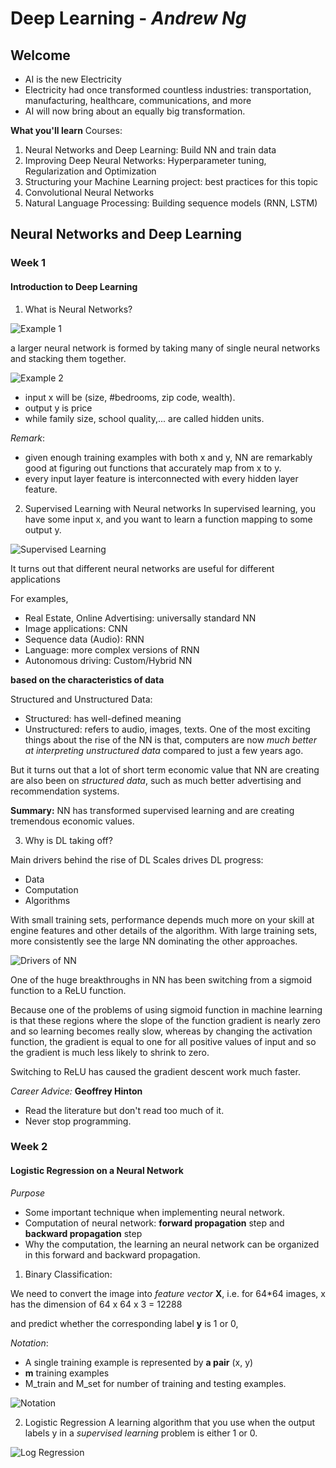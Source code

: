 # Deep Learning - _Andrew Ng_

## Welcome

- AI is the new Electricity
- Electricity had once transformed countless industries: transportation, manufacturing, healthcare, communications, and more
- AI will now bring about an equally big transformation.

__What you'll learn__
Courses:
1. Neural Networks and Deep Learning: Build NN and train data
2. Improving Deep Neural Networks: Hyperparameter tuning, Regularization and Optimization
3. Structuring your Machine Learning project: best practices for this topic
4. Convolutional Neural Networks
5. Natural Language Processing: Building sequence models (RNN, LSTM)


## Neural Networks and Deep Learning

### Week 1

#### Introduction to Deep Learning

1. What is Neural Networks?

![Example 1](./images/Single-NN.jpg)

a larger neural network is formed by taking many of single neural networks and stacking them together.

![Example 2](./images/Example-2.png)

- input x will be (size, #bedrooms, zip code, wealth).
- output y is price
- while family size, school quality,... are called hidden units.

_Remark_:
  - given enough training examples with both x and y, NN are remarkably good at figuring out functions that accurately map from x to y.
  - every input layer feature is interconnected with every hidden layer feature.

2. Supervised Learning with Neural networks
In supervised learning, you have some input x, and you want to learn a function mapping to some output y.

![Supervised Learning](./images/Example-Supervised-1.png)

It turns out that different neural networks are useful for different applications

For examples,
- Real Estate, Online Advertising: universally standard NN
- Image applications: CNN
- Sequence data (Audio): RNN
- Language: more complex versions of RNN
- Autonomous driving: Custom/Hybrid NN

__based on the characteristics of data__

Structured and Unstructured Data:
- Structured: has well-defined meaning
- Unstructured: refers to audio, images, texts.
One of the most exciting things about the rise of the NN is that, computers are now _much better at interpreting unstructured data_ compared to just a few years ago.

But it turns out that a lot of short term economic value that NN are creating are also been on _structured data_, such as much better advertising and recommendation systems.

__Summary:__ NN has transformed supervised learning and are creating tremendous economic values.

3. Why is DL taking off?

Main drivers behind the rise of DL
Scales drives DL progress:
  - Data
  - Computation
  - Algorithms

With small training sets, performance depends much more on your skill at engine features and other details of the algorithm.
With large training sets, more consistently see the large NN dominating the other approaches.

![Drivers of NN](./images/Drivers-of-NN.png)

One of the huge breakthroughs in NN has been switching from a sigmoid function to a ReLU function.

Because one of the problems of using sigmoid function in machine learning is that these regions where the slope of the function gradient is nearly zero and so learning becomes really slow, whereas by changing the activation function, the gradient is equal to one for all positive values of input and so the gradient is much less likely to shrink to zero.

Switching to ReLU has caused the gradient descent work much faster.

_Career Advice:_ __Geoffrey Hinton__
- Read the literature but don't read too much of it.
- Never stop programming.


### Week 2
#### Logistic Regression on a Neural Network

_Purpose_
- Some important technique when implementing neural network.
- Computation of neural network: __forward propagation__ step and __backward propagation__ step
- Why the computation, the learning an neural network can be organized in this forward and backward propagation.

1. Binary Classification:

We need to convert the image into _feature vector_ __X__, i.e. for 64*64 images, x has the dimension of 64 x 64 x 3 = 12288

and predict whether the corresponding label __y__ is 1 or 0,

_Notation_:
- A single training example is represented by __a pair__ (x, y)
- __m__ training examples
- M_train and M_set for number of training and testing examples.

![Notation](./images/notation-1.png)

2. Logistic Regression
A learning algorithm that you use when the output labels y in a _supervised learning_ problem is either 1 or 0.

![Log Regression](./images/log-regression-1.png)
